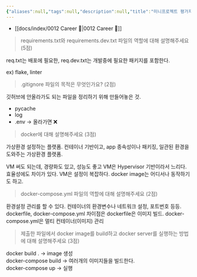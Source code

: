 ```yaml
---
{"aliases":null,"tags":null,"description":null,"title":"미니프로젝트 평가지 {기술면접 대용}","created":"2024-06-20T13:08:55","updated":"2024-06-20T13:09:41","dg-publish":true,"permalink":"/docs/미니프로젝트 평가지 {기술면접 대용}/","dgPassFrontmatter":true}
---
```


- [[docs/index/0012 Career 💼\|0012 Career 💼]]

> requirements.txt와 requirements.dev.txt 파일의 역할에 대해 설명해주세요 (5점)

req.txt는 배포에 필요한, req.dev.txt는 개발중에 필요한 패키지를 포함한다.

ex) flake, linter

> .gitignore 파일의 목적은 무엇인가요? (2점)

깃허브에 안올라가도 되는 파일을 정리하기 위해 만들어놓은 것. 
- pycache
- log
- .env → 올라가면 ❌

> docker에 대해 설명해주세요 (3점)

가상환경 설정하는 플랫폼. 컨테이너 기반이고, app 종속성이나 패키징, 일관된 환경을 도와주는 가상환경 플랫폼.

VM 써도 되는데, 경량화도 있고, 성능도 좋고 VM은 Hypervisor 기반이라서 느리다. 효율성에도 차이가 있다. VM은 설정이 복잡하다. docker image는 어디서나 동작하기도 하고.

> docker-compose.yml 파일의 역할에 대해 설명해주세요 (2점)

환경설정 관리를 할 수 있다. 컨테이너의 환경변수나 네트워크 설정, 포트번호 등등.  
dockerfile, docker-compose.yml 차이점은 dockerfile은 이미지 빌드. docker-compose.yml은 멀티 컨테이너(이미지) 관리

> 제출한 파일에서 docker image를 build하고 docker server를 실행하는 방법에 대해 설명해주세요 (3점)

docker build . → image 생성  
docker-compose build → 여러개의 이미지들을 빌드한다.  
docker-compose up → 실행
